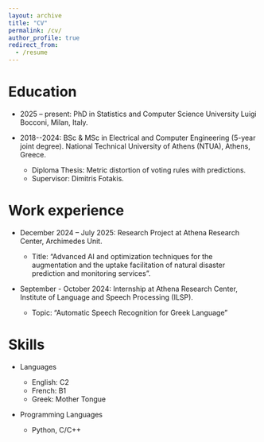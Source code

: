 ```yaml
---
layout: archive
title: "CV"
permalink: /cv/
author_profile: true
redirect_from:
  - /resume
---
```



Education
======
* 2025 – present: PhD in Statistics and Computer Science 
University Luigi Bocconi, Milan, Italy. 

* 2018--2024:  BSc & MSc in Electrical and Computer Engineering (5-year joint degree).
National Technical University of Athens (NTUA), Athens, Greece.
  * Diploma Thesis: Metric distortion of voting rules with predictions.
  * Supervisor: Dimitris Fotakis.
 
  
Work experience
======
* December 2024 – July 2025: Research Project at Athena Research Center, Archimedes Unit.
  * Title: “Advanced AI and optimization techniques for the augmentation and the uptake facilitation of natural disaster prediction and monitoring services”.

* September - October 2024: Internship at Athena Research Center, Institute of Language and Speech Processing (ILSP).
  * Topic: “Automatic Speech Recognition for Greek Language”
  
Skills
======
* Languages
  * English: C2
  * French: B1
  * Greek: Mother Tongue

* Programming Languages
  * Python, C/C++

